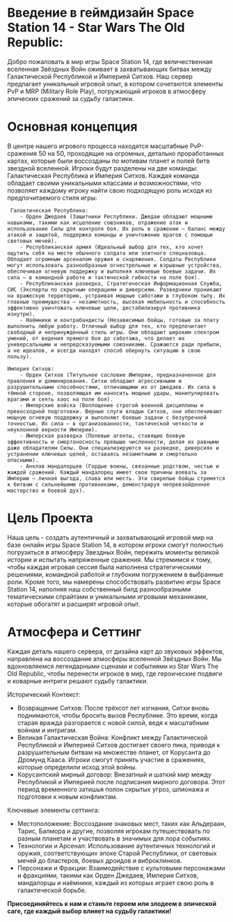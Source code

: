 # Введение в геймдизайн Space Station 14 - Star Wars The Old Republic:

Добро пожаловать в мир игры Space Station 14, где величественная вселенная Звёздных Войн оживает в захватывающих битвах между Галактической Республикой и Империей Ситхов. Наш сервер предлагает уникальный игровой опыт, в котором сочетаются элементы PvP и MRP (Military Role Play), погружающий игроков в атмосферу эпических сражений за судьбу галактики.

# Основная концепция
В центре нашего игрового процесса находятся масштабные PvP-сражения 50 на 50, проходящие на огромных, детально проработанных картах, которые были воссозданы по мотивам планет и полей битв звездной вселенной. Игроки будут разделены на две команды: Галактическая Республика и Империя Ситхов. Каждая команда обладает своими уникальными классами и возможностями, что позволяет каждому игроку найти свою подходящую роль исходя из предпочитаемого стиля игры: 

	 Галактическая Республика: 
		- Орден Джедаев (Защитники Республики. Джедаи обладают мощными навыками, такими как исцеление союзников, отражение атак и использование Силы для контроля боя. Их роль в сражении — баланс между атакой и защитой, поддержка команды и уничтожение врагов с помощью световых мечей).
		- Республиканская армия (Идеальный выбор для тех, кто хочет ощутить себя на месте обычного солдата или элитного спецназовца. Обладает огромным арсеналом оружия и снаряжения. Солдаты Республики могут использовать разнообразные огнестрельные и взрывные устройства, обеспечивая огневую поддержку и выполняя ключевые боевые задачи. Их сила — в командной работе и тактической гибкости на поле боя).
		- Республиканская разведка, Стратегическая Информационная Служба, СИС (Эксперты по скрытным операциям и диверсиям. Разведчики проникают на вражескую территорию, устраивая мощные саботажи в глубоком тылу. Их главные преимущества — незаметность, высокая мобильность и способность эффективно уничтожать ключевые цели, дестабилизируя противника изнутри).
		- Наёмники и контрабандисты (Независимые бойцы, готовые за плату выполнить любую работу. Отличный выбор для тех, кто предпочитает свободный и непринужденный стиль игры. Они обладают широким спектром умений, от ведения прямого боя до саботажа, что делает их универсальными и непредсказуемыми союзниками. Сражаются ради прибыли, а не идеалов, и всегда находят способ обернуть ситуацию в свою пользу).

	Империя Ситхов:
		- Орден Ситхов (Титульное сословие Империи, предназначенное для правления и доминирования. Ситхи обладают агрессивными и разрушительными способностями, отличающими их от джедаев. Их сила в тёмной стороне, позволяющая им наносить мощные удары, манипулировать врагами и сеять хаос на поле боя).
		- Имперские войска (Воплощение строгой военной дисциплины и превосходной подготовки. Верные слуги владык Ситхов, они обеспечивают мощную огневую поддержку и выполняют боевые задачи с безупречной точностью. Их сила — в организованности, тактической четкости и неуклонной верности Империи).
		- Имперская разведка (Полевые агенты, ставящие боевую эффективность и смертоносность превыше численности, делая их равными даже обладателям Силы. Они специализируются на разведке, диверсиях и устранении ключевых целей, оставаясь незаметными и смертельно опасными).
		- Анклав мандалорцев (Гордые воины, связанные родством, честью и жаждой сражений. Каждый мандалорец имеет свои причины воевать за Империю — личная выгода, слава или месть. Эти свирепые бойцы стремятся к битвам с сильнейшими противниками, демонстрируя непревзойденное мастерство и боевой дух).


# Цель Проекта

Наша цель - создать аутентичный и захватывающий игровой мир на базе онлайн игры Space Station 14, в котором игроки смогут полностью погрузиться в атмосферу Звездных Войн, пережить моменты великой истории и испытать напряженные сражения. Мы стремимся к тому, чтобы каждая игровая сессия была наполнена стратегическими решениями, командной работой и глубоким погружением в выбранные роли.
Кроме того, мы намерены способствовать развитию игры Space Station 14, наполняя наш собственный билд разнообразными тематическими спрайтами и уникальными игровыми механиками, которые обогатят и расширят игровой опыт.



# Атмосфера и Сеттинг

Каждая деталь нашего сервера, от дизайна карт до звуковых эффектов, направлена на воссоздание атмосферы вселенной Звёздных Войн. Мы вдохновляемся легендарными сценами и событиями из Star Wars The Old Republic, чтобы перенести игроков в мир, где героические подвиги и коварные интриги решают судьбу галактики.

Исторический Контекст:

- Возвращение Ситхов: После трёхсот лет изгнания, Ситхи вновь поднимаются, чтобы бросить вызов Республике. Это время, когда старая вражда разгорается с новой силой, ведя к масштабным войнам и интригам.
- Великая Галактическая Война: Конфликт между Галактической Республикой и Империей Ситхов достигает своего пика, приводя к разрушительным битвам на множестве планет, от Корусанта до Дромунд Кааса. Игроки смогут принять участие в сражениях, которые определили исход этой войны.
- Корусантский мирный договор: Внезапный и шаткий мир между Республикой и Империей после подписания мирного договора. Этот период временного затишья полон скрытых угроз, шпионажа и подготовки к новым конфликтам.


Ключевые элементы сеттинга:

- Местоположение: Воссоздание знаковых мест, таких как Альдераан, Тарис, Балмора и другие, позволяя игрокам путешествовать по разным планетам и участвовать в значимых для лора событиях.
- Технологии и Арсенал: Использование аутентичных технологий и оружия, соответствующих эпохе Старой Республики, от световых мечей до бластеров, боевых дроидов и виброклинков.
- Персонажи и Фракции: Взаимодействие с культовыми персонажами и фракциями, такими как Орден Джедаев, Империя Ситхов, мандалорцы и наёмники, каждый из которых играет свою роль в галактической борьбе.



**Присоединяйтесь к нам и станьте героем или злодеем в эпической саге, где каждый выбор влияет на судьбу галактики!**
